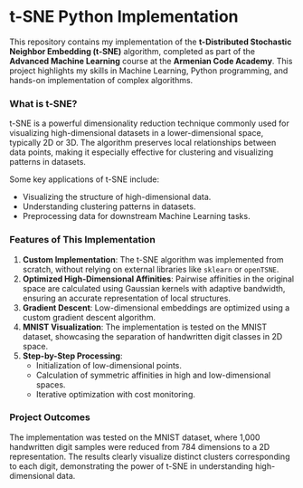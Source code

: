 # t-SNE Python Implementation

This repository contains my implementation of the **t-Distributed Stochastic Neighbor Embedding (t-SNE)** algorithm, completed as part of the **Advanced Machine Learning** course at the **Armenian Code Academy**. This project highlights my skills in Machine Learning, Python programming, and hands-on implementation of complex algorithms.


### What is t-SNE?

t-SNE is a powerful dimensionality reduction technique commonly used for visualizing high-dimensional datasets in a lower-dimensional space, typically 2D or 3D. The algorithm preserves local relationships between data points, making it especially effective for clustering and visualizing patterns in datasets. 

Some key applications of t-SNE include:
- Visualizing the structure of high-dimensional data.
- Understanding clustering patterns in datasets.
- Preprocessing data for downstream Machine Learning tasks.


### Features of This Implementation

1. **Custom Implementation**: The t-SNE algorithm was implemented from scratch, without relying on external libraries like `sklearn` or `openTSNE`.
2. **Optimized High-Dimensional Affinities**: Pairwise affinities in the original space are calculated using Gaussian kernels with adaptive bandwidth, ensuring an accurate representation of local structures.
3. **Gradient Descent**: Low-dimensional embeddings are optimized using a custom gradient descent algorithm.
4. **MNIST Visualization**: The implementation is tested on the MNIST dataset, showcasing the separation of handwritten digit classes in 2D space.
5. **Step-by-Step Processing**:
   - Initialization of low-dimensional points.
   - Calculation of symmetric affinities in high and low-dimensional spaces.
   - Iterative optimization with cost monitoring.


### Project Outcomes

The implementation was tested on the MNIST dataset, where 1,000 handwritten digit samples were reduced from 784 dimensions to a 2D representation. The results clearly visualize distinct clusters corresponding to each digit, demonstrating the power of t-SNE in understanding high-dimensional data.
